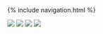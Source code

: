 {% include navigation.html %}

![](https://cdn.discordapp.com/attachments/967084471453122650/967087762174005278/IMG_2522.jpg)
![](https://cdn.discordapp.com/attachments/967084471453122650/967087762736025600/IMG_2523.jpg)
![](https://cdn.discordapp.com/attachments/967084471453122650/967087763478437998/IMG_2524.jpg)
![](https://cdn.discordapp.com/attachments/967084471453122650/967087764296335360/IMG_2525.jpg)
